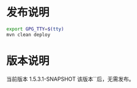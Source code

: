 # 发布说明
```bash
export GPG_TTY=$(tty)
mvn clean deploy
```

# 版本说明
当前版本 1.5.3.1-SNAPSHOT
该版本``后，无需发布。
